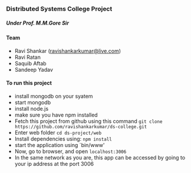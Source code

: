 ### Distributed Systems College Project

##### Under Prof. M.M.Gore Sir
#### Team

- Ravi Shankar (ravishankarkumar@live.com)
- Ravi Ratan
- Saquib Aftab
- Sandeep Yadav

#### To run this project
- install mongodb on your syatem
- start mongodb
- install node.js
- make sure you have npm installed
- Fetch this project from github using this command `git clone https://github.com/ravishankarkumar/ds-college.git`
- Enter web folder `cd ds-project/web`
- Install dependencies using: `npm install`
- start the application using `bin/www'
- Now, go to browser, and open `localhost:3006`
- In the same network as you are, this app can be accessed by going to your ip address at the port 3006